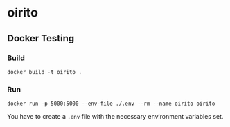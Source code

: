 # oirito

## Docker Testing

### Build

`docker build -t oirito .`

### Run

`docker run -p 5000:5000 --env-file ./.env --rm --name oirito oirito`

You have to create a `.env` file with the necessary environment variables set.
